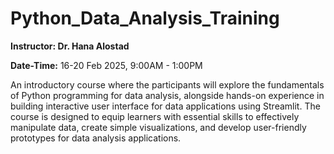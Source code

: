 # Python_Data_Analysis_Training

**Instructor: Dr. Hana Alostad**

**Date-Time:** 16-20 Feb 2025, 9:00AM - 1:00PM

An introductory course where the participants will explore the fundamentals of Python programming for data analysis, alongside hands-on experience in building interactive user interface for data applications using Streamlit. The course is designed to equip learners with essential skills to effectively manipulate data, create simple visualizations, and develop user-friendly prototypes for data analysis applications.
